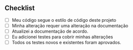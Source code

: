 ## Checklist

- [ ] Meu código segue o estilo de código deste projeto
- [ ] Minha alteração requer uma alteração na documentação
- [ ] Atualizei a documentação de acordo.
- [ ] Eu adicionei testes para cobrir minhas alterações
- [ ] Todos os testes novos e existentes foram aprovados.